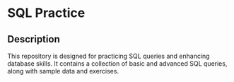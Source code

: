 # SQL Practice

## Description
This repository is designed for practicing SQL queries and enhancing database skills. It contains a collection of basic and advanced SQL queries, along with sample data and exercises.


